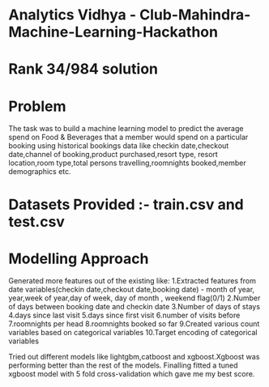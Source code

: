 # Analytics Vidhya - Club-Mahindra-Machine-Learning-Hackathon
# Rank 34/984 solution

# Problem 
The task was to build a machine learning model to predict the average spend on Food & Beverages that a member would spend on a particular booking using historical bookings data like checkin date,checkout date,channel of booking,product purchased,resort type, resort location,room type,total persons travelling,roomnights booked,member demographics etc.

# Datasets Provided :- train.csv and test.csv

# Modelling Approach
Generated more features out of the existing like:
1.Extracted features from date variables(checkin date,checkout date,booking date) - month of year, year,week of year,day of week, day of month , weekend flag(0/1)
2.Number of days between booking date and checkin date
3.Number of days of stays
4.days since last visit
5.days since first visit
6.number of visits before
7.roomnights per head
8.roomnights booked so far
9.Created various count variables based on categorical variables
10.Target encoding of categorical variables

Tried out different models like lightgbm,catboost and xgboost.Xgboost was performing better than the rest of the models.
Finalling fitted a tuned xgboost model with 5 fold cross-validation which gave me my best score.



